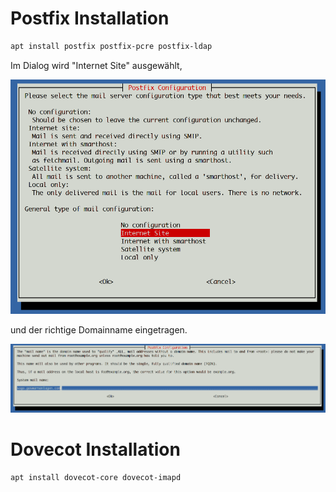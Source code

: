 # Postfix Installation

```bash
apt install postfix postfix-pcre postfix-ldap
```


Im Dialog wird "Internet Site" ausgewählt,

!["Internet Site" wählen](../images/postfix-installation-01.png)

und der richtige Domainname eingetragen.

!["Internet Site" wählen](../images/postfix-installation-02.png)


# Dovecot Installation

```bash
apt install dovecot-core dovecot-imapd
```
